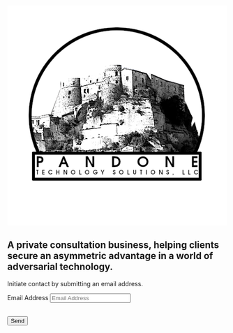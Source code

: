 <p align="center">
  <img src="LOGO_13.png">
 </p>

<p align="center"><h2>A private consultation business, helping clients secure an asymmetric advantage in a world of adversarial technology.</h2></p> 

<p>Initiate contact by submitting an email address.</p>
<section id="contact">
  <div class="container">
    <div class="row">
      <div class="col-lg-8">
      </div>
    </div>
    <div class="row">
      <div class="col-lg-8">
        <form action="https://formspree.io/f/xwpebvvn" method="POST" name="sentMessage" id="contactForm" novalidate>
          <div class="row control-group">
            </div>
          <div class="row control-group">
            <div class="form-group col-xs-12 floating-label-form-group controls">
              <label for="email">Email Address</label>
              <input type="email" name="_replyto" class="form-control" placeholder="Email Address" id="email" required data-validation-required-message="Please enter your email address.">
              <p class="help-block text-danger"></p>
            </div>
          </div>
          <div>
            <input type="hidden" name="_subject" value="New submission!">
            <input type="text" name="_gotcha" style="display:none" />
          </div>
          <br>
          <div id="success">
            </div>
          <div class="row">
            <div class="col-lg-8">
              <button type="submit" class="btn btn-success btn-lg">Send</button>
            </div>
          </div>
        </form>
      </div>

